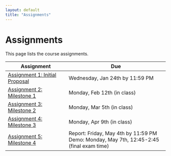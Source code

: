 ```yaml
---
layout: default
title: "Assignments"
---
```


# Assignments

This page lists the course assignments.

Assignment | Due
---------- | ---
[Assignment 1: Initial Proposal](assign01.html) | Wednesday, Jan 24th by 11:59 PM
[Assignment 2: Milestone 1](assign02.html) | Monday, Feb 12th (in class)
[Assignment 3: Milestone 2](assign03.html) | Monday, Mar 5th  (in class)
[Assignment 4: Milestone 3](assign04.html) | Monday, Apr 9th  (in class)
[Assignment 5: Milestone 4](assign05.html) | Report: Friday, May 4th by 11:59 PM<br>Demo: Monday, May 7th, 12:45-2:45 (final exam time)

<!-- vim:set wrap: -->
<!-- vim:set linebreak: -->
<!-- vim:set nolist: -->
